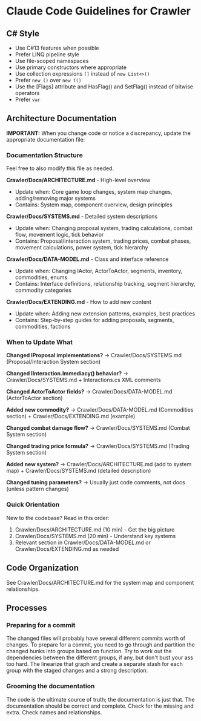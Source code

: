 ﻿---
apply: always
---

# Claude Code Guidelines for Crawler

## C# Style

- Use C#13 features when possible
- Prefer LINQ pipeline style
- Use file-scoped namespaces
- Use primary constructors where appropriate
- Use collection expressions `[]` instead of `new List<>()`
- Prefer `new ()` over `new T()`
- Use the [Flags] attribute and HasFlag() and SetFlag() instead of bitwise operators
- Prefer `var`

## Architecture Documentation

**IMPORTANT:** When you change code or notice a discrepancy, update the appropriate documentation file:

### Documentation Structure

Feel free to also modify this file as needed.

**Crawler/Docs/ARCHITECTURE.md** - High-level overview

- Update when: Core game loop changes, system map changes, adding/removing major systems
- Contains: System map, component overview, design principles

**Crawler/Docs/SYSTEMS.md** - Detailed system descriptions

- Update when: Changing proposal system, trading calculations, combat flow, movement logic, tick behavior
- Contains: Proposal/interaction system, trading prices, combat phases, movement calculations, power system, tick
  hierarchy

**Crawler/Docs/DATA-MODEL.md** - Class and interface reference

- Update when: Changing IActor, ActorToActor, segments, inventory, commodities, enums
- Contains: Interface definitions, relationship tracking, segment hierarchy, commodity categories

**Crawler/Docs/EXTENDING.md** - How to add new content

- Update when: Adding new extension patterns, examples, best practices
- Contains: Step-by-step guides for adding proposals, segments, commodities, factions

### When to Update What

**Changed IProposal implementations?** → Crawler/Docs/SYSTEMS.md (Proposal/Interaction System section)

**Changed IInteraction.Immediacy() behavior?** → Crawler/Docs/SYSTEMS.md + Interactions.cs XML comments

**Changed ActorToActor fields?** → Crawler/Docs/DATA-MODEL.md (ActorToActor section)

**Added new commodity?** → Crawler/Docs/DATA-MODEL.md (Commodities section) + Crawler/Docs/EXTENDING.md (example)

**Changed combat damage flow?** → Crawler/Docs/SYSTEMS.md (Combat System section)

**Changed trading price formula?** → Crawler/Docs/SYSTEMS.md (Trading System section)

**Added new system?** → Crawler/Docs/ARCHITECTURE.md (add to system map) + Crawler/Docs/SYSTEMS.md (detailed description)

**Changed tuning parameters?** → Usually just code comments, not docs (unless pattern changes)

### Quick Orientation

New to the codebase? Read in this order:

1. Crawler/Docs/ARCHITECTURE.md (10 min) - Get the big picture
2. Crawler/Docs/SYSTEMS.md (20 min) - Understand key systems
3. Relevant section in Crawler/Docs/DATA-MODEL.md or Crawler/Docs/EXTENDING.md as needed

## Code Organization

See Crawler/Docs/ARCHITECTURE.md for the system map and component relationships.

## Processes

### Preparing for a commit
The changed files will probably have several different commits worth of changes.
To prepare for a commit, you need to go through and partition the changed hunks into groups based on function.
Try to work out the dependencies between the different groups, if any, but don't bust your ass too hard. 
The linearize that graph and create a separate stash for each group with the staged changes and a strong description.

### Grooming the documentation
The code is the ultimate source of truth; the documentation is just that.
The documentation should be correct and complete. Check for the missing and extra. Check names and relationships.

~~~~
